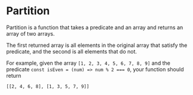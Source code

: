 # Partition

Partition is a function that takes a predicate and an array and returns an array of two arrays. 

The first returned array is all elements in the original array that satisfy the predicate, and the second is all elements that do not.

For example, given the array `[1, 2, 3, 4, 5, 6, 7, 8, 9]` and the predicate `const isEven = (num) => num % 2 === 0`, your function should return

```
[[2, 4, 6, 8], [1, 3, 5, 7, 9]]
```

